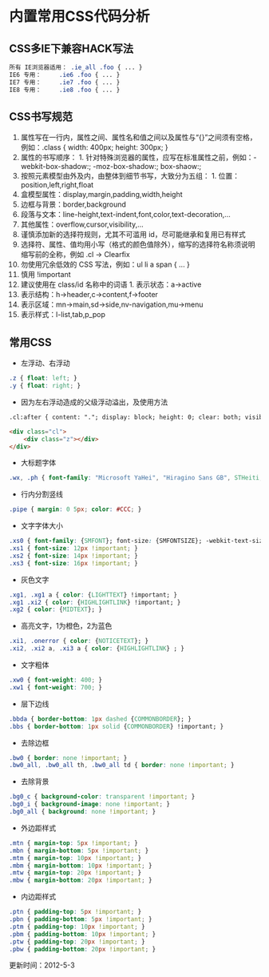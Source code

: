 
# 内置常用CSS代码分析
## **CSS多IE下兼容HACK写法**

```css
所有 IE浏览器适用： .ie_all .foo { ... }
IE6 专用：     .ie6 .foo { ... }
IE7 专用：     .ie7 .foo { ... }
IE8 专用：     .ie8 .foo { ... }

```
## **CSS书写规范**
1. 属性写在一行内，属性之间、属性名和值之间以及属性与“{}”之间须有空格，例如：.class { width: 400px; height: 300px; } 
1. 属性的书写顺序： 1. 针对特殊浏览器的属性，应写在标准属性之前，例如：-webkit-box-shadow:; -moz-box-shadow:; box-shaow:; 
1. 按照元素模型由外及内，由整体到细节书写，大致分为五组： 1. 位置：position,left,right,float 
1. 盒模型属性：display,margin,padding,width,height 
1. 边框与背景：border,background 
1. 段落与文本：line-height,text-indent,font,color,text-decoration,... 
1. 其他属性：overflow,cursor,visibility,... 
1. 谨慎添加新的选择符规则，尤其不可滥用 id，尽可能继承和复用已有样式 
1. 选择符、属性、值均用小写（格式的颜色值除外），缩写的选择符名称须说明缩写前的全称，例如 .cl -> Clearfix 
1. 勿使用冗余低效的 CSS 写法，例如：ul li a span { ... } 
1. 慎用 !important 
1. 建议使用在 class/id 名称中的词语 1. 表示状态：a->active 
1. 表示结构：h->header,c->content,f->footer 
1. 表示区域：mn->main,sd->side,nv-navigation,mu->menu 
1. 表示样式：l-list,tab,p_pop 

## **常用CSS**
- 左浮动、右浮动 


```css
.z { float: left; }
.y { float: right; }
```
- 因为左右浮动造成的父级浮动溢出，及使用方法 


```html
.cl:after { content: "."; display: block; height: 0; clear: both; visibility: hidden; } .cl { zoom: 1; }

<div class="cl">
    <div class="z"></div>
</div>

```
- 大标题字体 


```css
.wx, .ph { font-family: "Microsoft YaHei", "Hiragino Sans GB", STHeiti, Tahoma, SimHei, sans-serif; font-weight: 100; }
```
- 行内分割竖线 


```css
.pipe { margin: 0 5px; color: #CCC; }
```
- 文字字体大小 


```css
.xs0 { font-family: {SMFONT}; font-size: {SMFONTSIZE}; -webkit-text-size-adjust: none; }
.xs1 { font-size: 12px !important; }
.xs2 { font-size: 14px !important; }
.xs3 { font-size: 16px !important; }

```
- 灰色文字 


```css
.xg1, .xg1 a { color: {LIGHTTEXT} !important; }
.xg1 .xi2 { color: {HIGHLIGHTLINK} !important; }
.xg2 { color: {MIDTEXT}; }
```
- 高亮文字，1为橙色，2为蓝色 


```css
.xi1, .onerror { color: {NOTICETEXT}; }
.xi2, .xi2 a, .xi3 a { color: {HIGHLIGHTLINK} ; }

```
- 文字粗体 


```css
.xw0 { font-weight: 400; }
.xw1 { font-weight: 700; }
```
- 层下边线 


```css
.bbda { border-bottom: 1px dashed {COMMONBORDER}; }
.bbs { border-bottom: 1px solid {COMMONBORDER} !important; }
```
- 去除边框 


```css
.bw0 { border: none !important; }
.bw0_all, .bw0_all th, .bw0_all td { border: none !important; }

```
- 去除背景 


```css
.bg0_c { background-color: transparent !important; }
.bg0_i { background-image: none !important; }
.bg0_all { background: none !important; }

```
- 外边距样式 


```css
.mtn { margin-top: 5px !important; }
.mbn { margin-bottom: 5px !important; }
.mtm { margin-top: 10px !important; }
.mbm { margin-bottom: 10px !important; }
.mtw { margin-top: 20px !important; }
.mbw { margin-bottom: 20px !important; }

```
- 内边距样式 


```css
.ptn { padding-top: 5px !important; }
.pbn { padding-bottom: 5px !important; }
.ptm { padding-top: 10px !important; }
.pbm { padding-bottom: 10px !important; }
.ptw { padding-top: 20px !important; }
.pbw { padding-bottom: 20px !important; }

```
更新时间：2012-5-3
